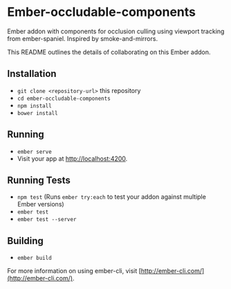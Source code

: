 # Ember-occludable-components

Ember addon with components for occlusion culling using viewport tracking from
ember-spaniel. Inspired by smoke-and-mirrors.

This README outlines the details of collaborating on this Ember addon.

## Installation

* `git clone <repository-url>` this repository
* `cd ember-occludable-components`
* `npm install`
* `bower install`

## Running

* `ember serve`
* Visit your app at [http://localhost:4200](http://localhost:4200).

## Running Tests

* `npm test` (Runs `ember try:each` to test your addon against multiple Ember versions)
* `ember test`
* `ember test --server`

## Building

* `ember build`

For more information on using ember-cli, visit [http://ember-cli.com/](http://ember-cli.com/).
